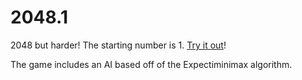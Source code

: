 2048.1
=========
2048 but harder! The starting number is 1. [Try it out](http://htmlpreview.github.io/?https://github.com/waltertan12/Twelve/blob/master/index.html)!

The game includes an AI based off of the Expectiminimax algorithm.